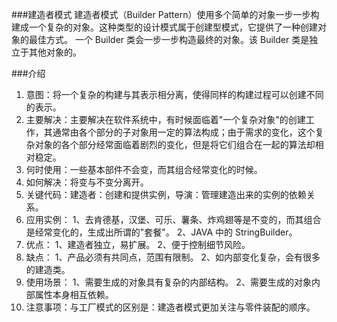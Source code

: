  ###建造者模式
建造者模式（Builder Pattern）使用多个简单的对象一步一步构建成一个复杂的对象。这种类型的设计模式属于创建型模式，它提供了一种创建对象的最佳方式。
一个 Builder 类会一步一步构造最终的对象。该 Builder 类是独立于其他对象的。

###介绍
1. 意图：将一个复杂的构建与其表示相分离，使得同样的构建过程可以创建不同的表示。
2. 主要解决：主要解决在软件系统中，有时候面临着"一个复杂对象"的创建工作，其通常由各个部分的子对象用一定的算法构成；由于需求的变化，这个复杂对象的各个部分经常面临着剧烈的变化，但是将它们组合在一起的算法却相对稳定。
3. 何时使用：一些基本部件不会变，而其组合经常变化的时候。
4. 如何解决：将变与不变分离开。
5. 关键代码：建造者：创建和提供实例，导演：管理建造出来的实例的依赖关系。
6. 应用实例： 1、去肯德基，汉堡、可乐、薯条、炸鸡翅等是不变的，而其组合是经常变化的，生成出所谓的"套餐"。 2、JAVA 中的 StringBuilder。
7. 优点： 1、建造者独立，易扩展。 2、便于控制细节风险。
8. 缺点： 1、产品必须有共同点，范围有限制。 2、如内部变化复杂，会有很多的建造类。
9. 使用场景： 1、需要生成的对象具有复杂的内部结构。 2、需要生成的对象内部属性本身相互依赖。
10. 注意事项：与工厂模式的区别是：建造者模式更加关注与零件装配的顺序。 
